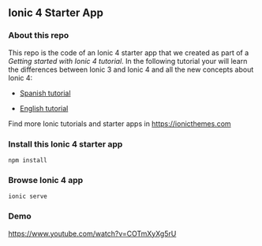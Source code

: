 ## Ionic 4 Starter App

### About this repo
This repo is the code of an Ionic 4 starter app that we created as part of a *Getting started with Ionic 4 tutorial*. In the following tutorial your will learn the differences between Ionic 3 and Ionic 4 and all the new concepts about Ionic 4:

- [Spanish tutorial](https://medium.com/learn-ionic-framework/ionic-4-vs-ionic-3-todo-lo-que-necesitas-saber-sobre-ionic-4-5235927c6dd9)

- [English tutorial](https://ionicthemes.com/tutorials/about/ionic-4-vs-ionic-3)

Find more Ionic tutorials and starter apps in https://ionicthemes.com

### Install this Ionic 4 starter app
```
npm install
```

### Browse Ionic 4 app
```
ionic serve
```
### Demo
https://www.youtube.com/watch?v=COTmXyXg5rU
